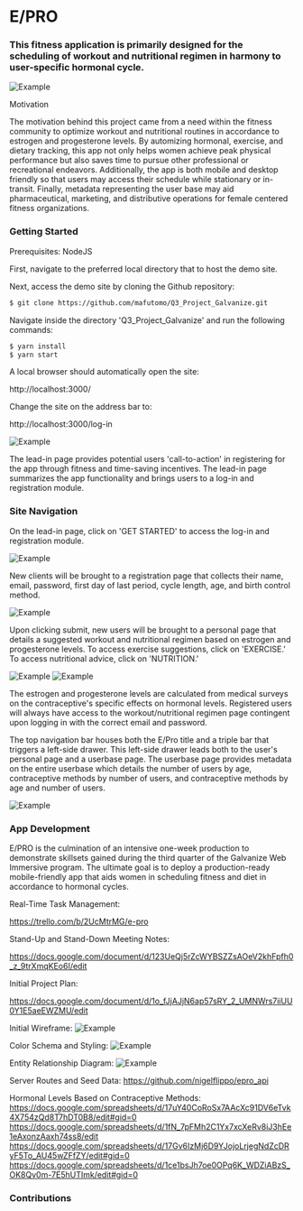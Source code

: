# E/PRO

### This fitness application is primarily designed for the scheduling of workout and nutritional regimen in harmony to user-specific hormonal cycle.

![Example](readme_files/log-in.png)

Motivation

The motivation behind this project came from a need within the fitness community to optimize workout and nutritional routines in accordance to estrogen and progesterone levels.  By automizing hormonal, exercise, and dietary tracking, this app not only helps women achieve peak physical performance but also saves time to pursue other professional or recreational endeavors.  Additionally, the app is both mobile and desktop friendly so that users may access their schedule while stationary or in-transit.  Finally, metadata representing the user base may aid pharmaceutical, marketing, and distributive operations for female centered fitness organizations.

### Getting Started

Prerequisites: NodeJS

First, navigate to the preferred local directory that to host the demo site.

Next, access the demo site by cloning the Github repository:

```bash
$ git clone https://github.com/mafutomo/Q3_Project_Galvanize.git
```

Navigate inside the directory 'Q3_Project_Galvanize' and run the following commands:
```bash
$ yarn install
$ yarn start
```

A local browser should automatically open the site:

http://localhost:3000/

Change the site on the address bar to:

http://localhost:3000/log-in

![Example](readme_files/lead-in.png)

The lead-in page provides potential users 'call-to-action' in registering for the app through fitness and time-saving incentives.  The lead-in page summarizes the app functionality and brings users to a log-in and registration module.

### Site Navigation

On the lead-in page, click on 'GET STARTED' to access the log-in and registration module.

![Example](readme_files/log-in.png)

New clients will be brought to a registration page that collects their name, email, password, first day of last period, cycle length, age, and birth control method.

![Example](readme_files/register.png)

Upon clicking submit, new users will be brought to a personal page that details a suggested workout and nutritional regimen based on estrogen and progesterone levels.  To access exercise suggestions, click on 'EXERCISE.'  To access nutritional advice, click on 'NUTRITION.'

![Example](readme_files/exercise.png)
![Example](readme_files/nutrition.png)

The estrogen and progesterone levels are calculated from medical surveys on the contraceptive's specific effects on hormonal levels.  Registered users will always have access to the workout/nutritional regimen page contingent upon logging in with the correct email and password.

The top navigation bar houses both the E/Pro title and a triple bar that triggers a left-side drawer.  This left-side drawer leads both to the user's personal page and a userbase page.  The userbase page provides metadata on the entire userbase which details the number of users by age, contraceptive methods by number of users, and contraceptive methods by age and number of users.

![Example](readme_files/userbase.png)

### App Development

E/PRO is the culmination of an intensive one-week production to demonstrate skillsets gained during the third quarter of the Galvanize Web Immersive program.  The ultimate goal is to deploy a production-ready mobile-friendly app that aids women in scheduling fitness and diet in accordance to hormonal cycles.

Real-Time Task Management:

https://trello.com/b/2UcMtrMG/e-pro

Stand-Up and Stand-Down Meeting Notes:

https://docs.google.com/document/d/123UeQj5rZcWYBSZZsAOeV2khFpfh0_z_9trXmqKEo6I/edit

Initial Project Plan:

https://docs.google.com/document/d/1o_fJjAJjN6ap57sRY_2_UMNWrs7iiUU0Y1E5aeEWZMU/edit

Initial Wireframe:
![Example](readme_files/wireframe.png)

Color Schema and Styling:
![Example](readme_files/style.png)

Entity Relationship Diagram:
![Example](readme_files/erd.png)

Server Routes and Seed Data:
https://github.com/nigelflippo/epro_api

Hormonal Levels Based on Contraceptive Methods:
https://docs.google.com/spreadsheets/d/17uY40CoRoSx7AAcXc91DV6eTvk4X754zQd8T7hDT0B8/edit#gid=0
https://docs.google.com/spreadsheets/d/1fN_7pFMh2C1Yx7xcXeRv8iJ3hEe1eAxonzAaxh74ss8/edit
https://docs.google.com/spreadsheets/d/17Gv6IzMj6D9YJojoLrjegNdZcDRyF5To_AU45wZFfZY/edit#gid=0
https://docs.google.com/spreadsheets/d/1ce1bsJh7oe0OPq6K_WDZiABzS_OK8Qv0m-7E5hUTImk/edit#gid=0

### Contributions
